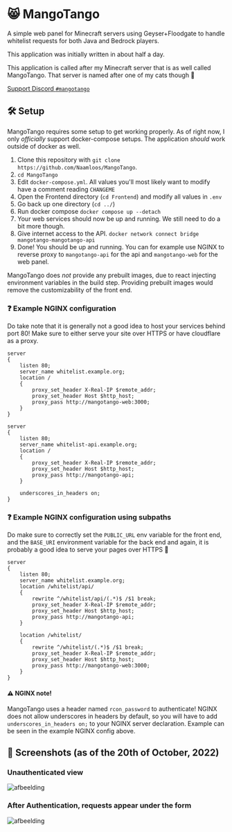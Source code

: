 # 😸 MangoTango
A simple web panel for Minecraft servers using Geyser+Floodgate to handle whitelist requests for both Java and Bedrock players.

This application was initially written in about half a day.

This application is called after my Minecraft server that is as well called MangoTango. That server is named after one of my cats though 🙂

[Support Discord `#mangotango`](https://discord.gg/hMRWUTa)

## 🛠️ Setup
MangoTango requires some setup to get working properly. As of right now, I only _officially_ support docker-compose setups. The application _should_ work outside of docker as well.

1. Clone this repository with `git clone https://github.com/Naamloos/MangoTango`.
2. `cd MangoTango`
3. Edit `docker-compose.yml`. All values you'll most likely want to modify have a comment reading `CHANGEME`
4. Open the Frontend directory (`cd Frontend`) and modify all values in `.env`
5. Go back up one directory (`cd ../`)
6. Run docker compose `docker compose up --detach`
7. Your web services should now be up and running. We still need to do a bit more though.
8. Give internet access to the API. `docker network connect bridge mangotango-mangotango-api`
9. Done! You should be up and running. You can for example use NGINX to reverse proxy to `mangotango-api` for the api and `mangotango-web` for the web panel.

MangoTango does _not_ provide any prebuilt images, due to react injecting environment variables in the build step. Providing prebuilt images would remove the customizability of the front end.

### ❓ Example NGINX configuration
Do take note that it is generally not a good idea to host your services behind port 80! Make sure to either serve your site over HTTPS or have cloudflare as a proxy.
```nginx
server
{
    listen 80;
    server_name whitelist.example.org;
    location /
    {
        proxy_set_header X-Real-IP $remote_addr;
        proxy_set_header Host $http_host;
        proxy_pass http://mangotango-web:3000;
    }
}

server
{
    listen 80;
    server_name whitelist-api.example.org;
    location /
    {
        proxy_set_header X-Real-IP $remote_addr;
        proxy_set_header Host $http_host;
        proxy_pass http://mangotango-api;
    }
	
	underscores_in_headers on;
}
```

### ❓ Example NGINX configuration using subpaths
Do make sure to correctly set the `PUBLIC_URL` env variable for the front end, and the `BASE_URI` environment variable for the back end and again, it is probably a good idea to serve your pages over HTTPS 🙂
```nginx
server
{
    listen 80;
    server_name whitelist.example.org;
    location /whitelist/api/
    {
        rewrite ^/whitelist/api/(.*)$ /$1 break;
        proxy_set_header X-Real-IP $remote_addr;
        proxy_set_header Host $http_host;
        proxy_pass http://mangotango-api;
    }

    location /whitelist/
    {
        rewrite ^/whitelist/(.*)$ /$1 break;
        proxy_set_header X-Real-IP $remote_addr;
        proxy_set_header Host $http_host;
        proxy_pass http://mangotango-web:3000;
    }
}
```

#### ⚠️ NGINX note!
MangoTango uses a header named `rcon_password` to authenticate! 
NGINX does not allow underscores in headers by default, so you will have to add `underscores_in_headers on;` to your NGINX server declaration.
Example can be seen in the example NGINX config above.

## 📸 Screenshots (as of the 20th of October, 2022)
### Unauthenticated view
![afbeelding](https://user-images.githubusercontent.com/12187179/196905103-167d2f40-249e-44b1-af3c-3c0526e6f6a3.png)
### After Authentication, requests appear under the form
![afbeelding](https://user-images.githubusercontent.com/12187179/196904836-3d594a90-3f96-41e8-99c6-42eefb435f1d.png)
